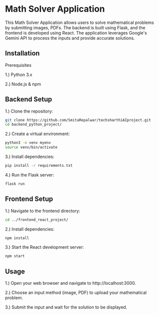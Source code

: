 

# Math Solver Application

This Math Solver Application allows users to solve mathematical problems by submitting images, PDFs. The backend is built using Flask, and the frontend is developed using React. The application leverages Google's Gemini API to process the inputs and provide accurate solutions.




## Installation
Prerequisites

1.) Python 3.x

2.) Node.js & npm


## Backend Setup

1.) Clone the repository:

```bash
git clone https://github.com/SmitaRepalwar/techsharthiAIproject.git
cd backend_python_project/

```

2.) Create a virtual environment:

```bash
python3 -m venv myenv
source venv/bin/activate

```

3.) Install dependencies:

```bash
pip install -r requirements.txt

```

4.) Run the Flask server:

```bash
flask run

```

## Frontend Setup
1.) Navigate to the frontend directory:

```bash
cd ../frontend_react_project/

```
2.) Install dependencies:
 ```bash
npm install

```
3.) Start the React development server:
```bash
npm start

```

## Usage

1.) Open your web browser and navigate to http://localhost:3000.
 
2.) Choose an input method (image, PDF) to upload your     mathematical problem.

3.) Submit the input and wait for the solution to be displayed.
